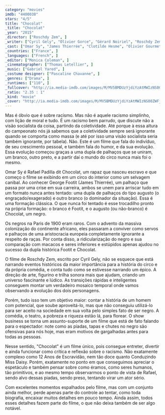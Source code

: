```yaml
---
category: "movies"
imdb: "4400038"
stars: "4/5"
title: "Chocolat"
_title: "Chocolat"
_year: "2015"
_director: ["Roschdy Zem", ]
_writer: ["Cyril Gely", "Olivier Gorce", "Gérard Noiriel", "Roschdy Zem", ]
_cast: ["Omar Sy", "James Thierrée", "Clotilde Hesme", "Olivier Gourmet", "Frédéric Pierrot", "Noémie Lvovsky", "Alice de Lencquesaing", "Alex Descas", "Olivier Rabourdin", ]
_countries: ["France", ]
_languages: ["French", ]
_editor: ["Monica Coleman", ]
_cinematographer: ["Thomas Letellier", ]
_music: ["Gabriel Yared", ]
_costume designer: ["Pascaline Chavanne", ]
_genres: ["Drama", ]
_runtimes: ["110", ]
_fullcover: "http://ia.media-imdb.com/images/M/MV5BMDUzYjdiYzAtMWIzNS00ZWFjLWIyZmEtZjM5NjJjNTZkOGUzXkEyXkFqcGdeQXVyNTY0OTgzMzU@.jpg"
_ratio: "2.35 : 1"
_kind: "movie"
_cover: "http://ia.media-imdb.com/images/M/MV5BMDUzYjdiYzAtMWIzNS00ZWFjLWIyZmEtZjM5NjJjNTZkOGUzXkEyXkFqcGdeQXVyNTY0OTgzMzU@._V1._SX100_SY136_.jpg"
---
```

Mas é óbvio que é sobre racismo. Mas não é aquele racismo simplinho, com lição de moral e tudo. É um racismo bem parrudo, que discute não a visão socialista da coisa, partindo da coletividade. Até porque à essa altura do campeonato nós já sabemos que a coletividade sempre será ignorante quando se comporta como massa (e até por isso uma visão socialista seria também ignorante, por tabela). Não. Este é um filme que fala do indivíduo, de seu crescimento pessoal, e também fala do humor, e da sua evolução. Essa evolução começou graças a uma dupla de palhaços que se uniram, um branco, outro preto, e a partir daí o mundo do circo nunca mais foi o mesmo.

Omar Sy é Rafael Padilla dit Chocolat, um rapaz que nasceu escravo e que começo o filme se exibindo em um circo do interior como um selvagem canibal. Ao conhecer George Footit  (James Thierrée), um palhaço que passa por uma crise em sua carreira, ambos se unem para arriscar tudo em um formato nunca antes tentado: uma dupla de palhaços do tipo augusto (o engraçado/exagerado) e outro branco (o dominador da situação). Essa é uma formação clássica. O que nunca foi tentado é esse trocadilho pronto na própria formação: o branco é Footit, e o augusto (ou não-branco) é Chocolat, um negro.

Os negros na Paris de 1900 eram raros. Com o advento da massiva colonização do continente africano, eles passaram a conviver como servos e palhaços de uma aristocracia europeia completamente ignorante a respeito de raças. Por conta disso, a ridicularização do negro e sua comparação com macacos e seres inferiores e estúpidos apenas ajudou no sucesso da dupla histórica Footit e Chocolat.

O filme de Roschdy Zem, escrito por Cyril Gely, não se esquece que está narrando eventos históricos da maior importância para a história do circo e da própria comédia, e conta tudo como se estivesse narrando um épico. A direção de arte, figurino e trilha sonora mais que ajudam, criando um universo fascinante e lúdico. As transições rápidas e inteligentes conseguem montar um verdadeiro mosaico temporal onde vamos observando a evolução dos dois personagens.

Porém, tudo isso tem um objetivo maior: contar a história de um homem com potencial, que soube aproveitá-lo, mas que não conseguiu utilizá-lo para ser aceito na sociedade em sua volta pelo simples fato de ser negro. A comédia, o teatro, a pobreza e riqueza estão lá, para florear. O show business se torna um assunto-suporte de um filme que está de fato falando para o espectador: note como as piadas, tapas e chutes no negro são ofensivas para nós hoje, mas eram motivos de gargalhadas antes para todas as pessoas.

Nesse sentido, "Chocolat" é um filme único, pois consegue entreter, divertir e ainda funcionar como crítica e reflexão sobre o racismo. Não exatamente complexo como 12 Anos de Escravidão, nem tão doce quanto Conduzindo Miss Daisy. Porém, exatamente no ponto em que conseguimos apreciar o espetáculo e também pensar sobre como éramos, como seres humanos, tão primitivos, e ao mesmo tempo observarmos o ponto de vista de Rafael, sendo alvo dessas piadas, sendo preso, tentando virar um ator sério.

Com excelentes momentos espalhados pelo filme, mas com um conjunto ainda melhor, perde apenas parte do controle ao tentar, como toda biografia, encaixar muitos detalhes em pouco tempo. Ainda assim, todos esses detalhes fazem parte do filme, o que não deixa também de ser algo notável.

